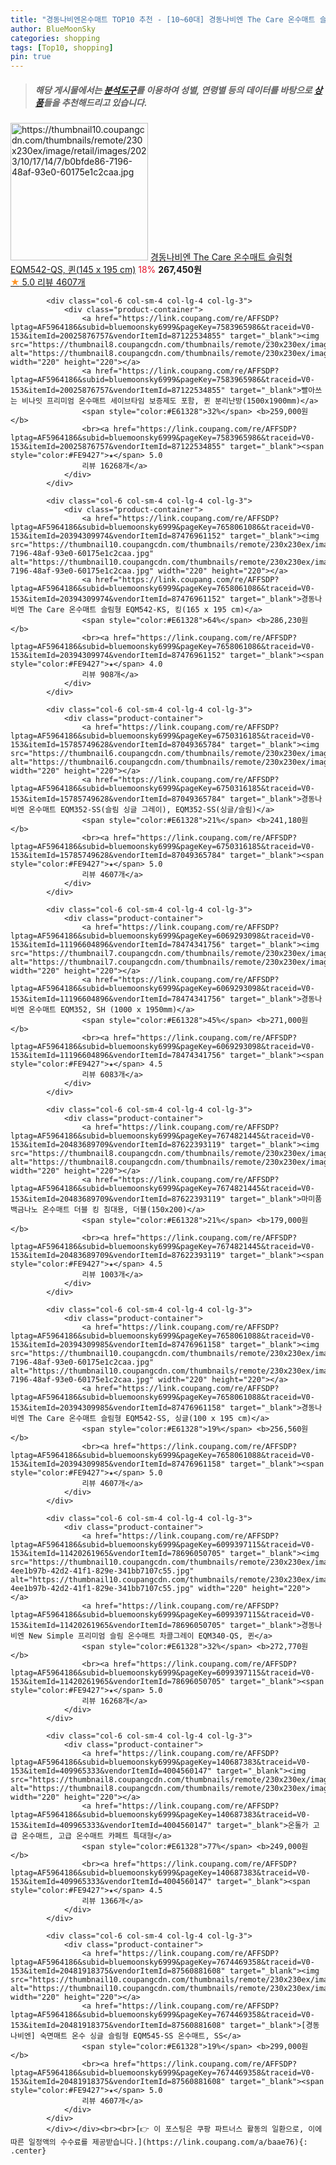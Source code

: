```yaml
---
title: "경동나비엔온수매트 TOP10 추천 - [10~60대] 경동나비엔 The Care 온수매트 슬림형 EQM542-QS, 퀸(145 x 195 cm)"
author: BlueMoonSky
categories: shopping
tags: [Top10, shopping]
pin: true
---
```


> ##### 해당 게시물에서는 [**분석도구**](https://itemscout.io/)를 이용하여 **성별**, **연령별** 등의 데이터를 바탕으로 [**상품**](https://link.coupang.com/a/baae76)들을 추천해드리고 있습니다.
<div class="container"><div class="row">
            <div class="col-6 col-sm-4 col-lg-4 col-lg-3">
                <div class="product-container">
                    <a href="https://link.coupang.com/re/AFFSDP?lptag=AF5964186&subid=bluemoonsky6999&pageKey=7658061048&traceid=V0-153&itemId=20394309814&vendorItemId=87476960970" target="_blank"><img src="https://thumbnail10.coupangcdn.com/thumbnails/remote/230x230ex/image/retail/images/2023/10/17/14/7/b0bfde86-7196-48af-93e0-60175e1c2caa.jpg" alt="https://thumbnail10.coupangcdn.com/thumbnails/remote/230x230ex/image/retail/images/2023/10/17/14/7/b0bfde86-7196-48af-93e0-60175e1c2caa.jpg" width="220" height="220"></a>
                    <a href="https://link.coupang.com/re/AFFSDP?lptag=AF5964186&subid=bluemoonsky6999&pageKey=7658061048&traceid=V0-153&itemId=20394309814&vendorItemId=87476960970" target="_blank">경동나비엔 The Care 온수매트 슬림형 EQM542-QS, 퀸(145 x 195 cm)</a>
                    <span style="color:#E61328">18%</span> <b>267,450원</b>
                    <br><a href="https://link.coupang.com/re/AFFSDP?lptag=AF5964186&subid=bluemoonsky6999&pageKey=7658061048&traceid=V0-153&itemId=20394309814&vendorItemId=87476960970" target="_blank"><span style="color:#FE9427">★</span> 5.0
                    리뷰 4607개</a>
                </div>
            </div>
            
            <div class="col-6 col-sm-4 col-lg-4 col-lg-3">
                <div class="product-container">
                    <a href="https://link.coupang.com/re/AFFSDP?lptag=AF5964186&subid=bluemoonsky6999&pageKey=7583965986&traceid=V0-153&itemId=20025876757&vendorItemId=87122534855" target="_blank"><img src="https://thumbnail8.coupangcdn.com/thumbnails/remote/230x230ex/image/vendor_inventory/ed06/4e82d7565ca15e8892c80af5af4d07d29ea3bb303662df42d1dfdbc50793.jpg" alt="https://thumbnail8.coupangcdn.com/thumbnails/remote/230x230ex/image/vendor_inventory/ed06/4e82d7565ca15e8892c80af5af4d07d29ea3bb303662df42d1dfdbc50793.jpg" width="220" height="220"></a>
                    <a href="https://link.coupang.com/re/AFFSDP?lptag=AF5964186&subid=bluemoonsky6999&pageKey=7583965986&traceid=V0-153&itemId=20025876757&vendorItemId=87122534855" target="_blank">빨아쓰는 비나잇 프리미엄 온수매트 세이브타임 보증제도 포함, 퀸 분리난방(1500x1900mm)</a>
                    <span style="color:#E61328">32%</span> <b>259,000원</b>
                    <br><a href="https://link.coupang.com/re/AFFSDP?lptag=AF5964186&subid=bluemoonsky6999&pageKey=7583965986&traceid=V0-153&itemId=20025876757&vendorItemId=87122534855" target="_blank"><span style="color:#FE9427">★</span> 5.0
                    리뷰 16268개</a>
                </div>
            </div>
            
            <div class="col-6 col-sm-4 col-lg-4 col-lg-3">
                <div class="product-container">
                    <a href="https://link.coupang.com/re/AFFSDP?lptag=AF5964186&subid=bluemoonsky6999&pageKey=7658061086&traceid=V0-153&itemId=20394309974&vendorItemId=87476961152" target="_blank"><img src="https://thumbnail10.coupangcdn.com/thumbnails/remote/230x230ex/image/retail/images/2023/10/17/14/7/b0bfde86-7196-48af-93e0-60175e1c2caa.jpg" alt="https://thumbnail10.coupangcdn.com/thumbnails/remote/230x230ex/image/retail/images/2023/10/17/14/7/b0bfde86-7196-48af-93e0-60175e1c2caa.jpg" width="220" height="220"></a>
                    <a href="https://link.coupang.com/re/AFFSDP?lptag=AF5964186&subid=bluemoonsky6999&pageKey=7658061086&traceid=V0-153&itemId=20394309974&vendorItemId=87476961152" target="_blank">경동나비엔 The Care 온수매트 슬림형 EQM542-KS, 킹(165 x 195 cm)</a>
                    <span style="color:#E61328">64%</span> <b>286,230원</b>
                    <br><a href="https://link.coupang.com/re/AFFSDP?lptag=AF5964186&subid=bluemoonsky6999&pageKey=7658061086&traceid=V0-153&itemId=20394309974&vendorItemId=87476961152" target="_blank"><span style="color:#FE9427">★</span> 4.0
                    리뷰 908개</a>
                </div>
            </div>
            
            <div class="col-6 col-sm-4 col-lg-4 col-lg-3">
                <div class="product-container">
                    <a href="https://link.coupang.com/re/AFFSDP?lptag=AF5964186&subid=bluemoonsky6999&pageKey=6750316185&traceid=V0-153&itemId=15785749628&vendorItemId=87049365784" target="_blank"><img src="https://thumbnail6.coupangcdn.com/thumbnails/remote/230x230ex/image/vendor_inventory/224a/4812967d561abb665ec0ccad50c8bc63af623bc38b6eba8138c3ef1f87f3.png" alt="https://thumbnail6.coupangcdn.com/thumbnails/remote/230x230ex/image/vendor_inventory/224a/4812967d561abb665ec0ccad50c8bc63af623bc38b6eba8138c3ef1f87f3.png" width="220" height="220"></a>
                    <a href="https://link.coupang.com/re/AFFSDP?lptag=AF5964186&subid=bluemoonsky6999&pageKey=6750316185&traceid=V0-153&itemId=15785749628&vendorItemId=87049365784" target="_blank">경동나비엔 온수매트 EQM352-SS(슬림 싱글 그레이), EQM352-SS(싱글/슬림)</a>
                    <span style="color:#E61328">21%</span> <b>241,180원</b>
                    <br><a href="https://link.coupang.com/re/AFFSDP?lptag=AF5964186&subid=bluemoonsky6999&pageKey=6750316185&traceid=V0-153&itemId=15785749628&vendorItemId=87049365784" target="_blank"><span style="color:#FE9427">★</span> 5.0
                    리뷰 4607개</a>
                </div>
            </div>
            
            <div class="col-6 col-sm-4 col-lg-4 col-lg-3">
                <div class="product-container">
                    <a href="https://link.coupang.com/re/AFFSDP?lptag=AF5964186&subid=bluemoonsky6999&pageKey=6069293098&traceid=V0-153&itemId=11196604896&vendorItemId=78474341756" target="_blank"><img src="https://thumbnail7.coupangcdn.com/thumbnails/remote/230x230ex/image/vendor_inventory/0296/117663de9f3d2c2c5a60be69e816091bf449677d904dc43ae5495b755536.jpg" alt="https://thumbnail7.coupangcdn.com/thumbnails/remote/230x230ex/image/vendor_inventory/0296/117663de9f3d2c2c5a60be69e816091bf449677d904dc43ae5495b755536.jpg" width="220" height="220"></a>
                    <a href="https://link.coupang.com/re/AFFSDP?lptag=AF5964186&subid=bluemoonsky6999&pageKey=6069293098&traceid=V0-153&itemId=11196604896&vendorItemId=78474341756" target="_blank">경동나비엔 온수매트 EQM352, SH (1000 x 1950mm)</a>
                    <span style="color:#E61328">45%</span> <b>271,000원</b>
                    <br><a href="https://link.coupang.com/re/AFFSDP?lptag=AF5964186&subid=bluemoonsky6999&pageKey=6069293098&traceid=V0-153&itemId=11196604896&vendorItemId=78474341756" target="_blank"><span style="color:#FE9427">★</span> 4.5
                    리뷰 6083개</a>
                </div>
            </div>
            
            <div class="col-6 col-sm-4 col-lg-4 col-lg-3">
                <div class="product-container">
                    <a href="https://link.coupang.com/re/AFFSDP?lptag=AF5964186&subid=bluemoonsky6999&pageKey=7674821445&traceid=V0-153&itemId=20483689709&vendorItemId=87622393119" target="_blank"><img src="https://thumbnail8.coupangcdn.com/thumbnails/remote/230x230ex/image/vendor_inventory/d7fd/e127e393f3416c8d0ce02c257fda99d7c47cd5b0e5332dea796746d34e4d.png" alt="https://thumbnail8.coupangcdn.com/thumbnails/remote/230x230ex/image/vendor_inventory/d7fd/e127e393f3416c8d0ce02c257fda99d7c47cd5b0e5332dea796746d34e4d.png" width="220" height="220"></a>
                    <a href="https://link.coupang.com/re/AFFSDP?lptag=AF5964186&subid=bluemoonsky6999&pageKey=7674821445&traceid=V0-153&itemId=20483689709&vendorItemId=87622393119" target="_blank">마미품 백금나노 온수매트 더블 킹 침대용, 더블(150x200)</a>
                    <span style="color:#E61328">21%</span> <b>179,000원</b>
                    <br><a href="https://link.coupang.com/re/AFFSDP?lptag=AF5964186&subid=bluemoonsky6999&pageKey=7674821445&traceid=V0-153&itemId=20483689709&vendorItemId=87622393119" target="_blank"><span style="color:#FE9427">★</span> 4.5
                    리뷰 1003개</a>
                </div>
            </div>
            
            <div class="col-6 col-sm-4 col-lg-4 col-lg-3">
                <div class="product-container">
                    <a href="https://link.coupang.com/re/AFFSDP?lptag=AF5964186&subid=bluemoonsky6999&pageKey=7658061088&traceid=V0-153&itemId=20394309985&vendorItemId=87476961158" target="_blank"><img src="https://thumbnail10.coupangcdn.com/thumbnails/remote/230x230ex/image/retail/images/2023/10/17/14/7/b0bfde86-7196-48af-93e0-60175e1c2caa.jpg" alt="https://thumbnail10.coupangcdn.com/thumbnails/remote/230x230ex/image/retail/images/2023/10/17/14/7/b0bfde86-7196-48af-93e0-60175e1c2caa.jpg" width="220" height="220"></a>
                    <a href="https://link.coupang.com/re/AFFSDP?lptag=AF5964186&subid=bluemoonsky6999&pageKey=7658061088&traceid=V0-153&itemId=20394309985&vendorItemId=87476961158" target="_blank">경동나비엔 The Care 온수매트 슬림형 EQM542-SS, 싱글(100 x 195 cm)</a>
                    <span style="color:#E61328">19%</span> <b>256,560원</b>
                    <br><a href="https://link.coupang.com/re/AFFSDP?lptag=AF5964186&subid=bluemoonsky6999&pageKey=7658061088&traceid=V0-153&itemId=20394309985&vendorItemId=87476961158" target="_blank"><span style="color:#FE9427">★</span> 5.0
                    리뷰 4607개</a>
                </div>
            </div>
            
            <div class="col-6 col-sm-4 col-lg-4 col-lg-3">
                <div class="product-container">
                    <a href="https://link.coupang.com/re/AFFSDP?lptag=AF5964186&subid=bluemoonsky6999&pageKey=6099397115&traceid=V0-153&itemId=11420261965&vendorItemId=78696050705" target="_blank"><img src="https://thumbnail10.coupangcdn.com/thumbnails/remote/230x230ex/image/retail/images/450985453144676-4ee1b97b-42d2-41f1-829e-341bb7107c55.jpg" alt="https://thumbnail10.coupangcdn.com/thumbnails/remote/230x230ex/image/retail/images/450985453144676-4ee1b97b-42d2-41f1-829e-341bb7107c55.jpg" width="220" height="220"></a>
                    <a href="https://link.coupang.com/re/AFFSDP?lptag=AF5964186&subid=bluemoonsky6999&pageKey=6099397115&traceid=V0-153&itemId=11420261965&vendorItemId=78696050705" target="_blank">경동나비엔 New Simple 프리미엄 슬림 온수매트 차콜그레이 EQM340-QS, 퀸</a>
                    <span style="color:#E61328">32%</span> <b>272,770원</b>
                    <br><a href="https://link.coupang.com/re/AFFSDP?lptag=AF5964186&subid=bluemoonsky6999&pageKey=6099397115&traceid=V0-153&itemId=11420261965&vendorItemId=78696050705" target="_blank"><span style="color:#FE9427">★</span> 5.0
                    리뷰 16268개</a>
                </div>
            </div>
            
            <div class="col-6 col-sm-4 col-lg-4 col-lg-3">
                <div class="product-container">
                    <a href="https://link.coupang.com/re/AFFSDP?lptag=AF5964186&subid=bluemoonsky6999&pageKey=140687383&traceid=V0-153&itemId=409965333&vendorItemId=4004560147" target="_blank"><img src="https://thumbnail8.coupangcdn.com/thumbnails/remote/230x230ex/image/vendor_inventory/a30d/3600ed539c865283820663fed252d64ed749e704cb4103fca5716531c5b5.jpg" alt="https://thumbnail8.coupangcdn.com/thumbnails/remote/230x230ex/image/vendor_inventory/a30d/3600ed539c865283820663fed252d64ed749e704cb4103fca5716531c5b5.jpg" width="220" height="220"></a>
                    <a href="https://link.coupang.com/re/AFFSDP?lptag=AF5964186&subid=bluemoonsky6999&pageKey=140687383&traceid=V0-153&itemId=409965333&vendorItemId=4004560147" target="_blank">온돌가 고급 온수매트, 고급 온수매트 카페트 특대형</a>
                    <span style="color:#E61328">77%</span> <b>249,000원</b>
                    <br><a href="https://link.coupang.com/re/AFFSDP?lptag=AF5964186&subid=bluemoonsky6999&pageKey=140687383&traceid=V0-153&itemId=409965333&vendorItemId=4004560147" target="_blank"><span style="color:#FE9427">★</span> 4.5
                    리뷰 1366개</a>
                </div>
            </div>
            
            <div class="col-6 col-sm-4 col-lg-4 col-lg-3">
                <div class="product-container">
                    <a href="https://link.coupang.com/re/AFFSDP?lptag=AF5964186&subid=bluemoonsky6999&pageKey=7674469358&traceid=V0-153&itemId=20481918375&vendorItemId=87560881608" target="_blank"><img src="https://thumbnail10.coupangcdn.com/thumbnails/remote/230x230ex/image/vendor_inventory/916a/6d239d7e65218f47a9025fe942b494e3ab50ff649c3443463dcc98ebff01.jpg" alt="https://thumbnail10.coupangcdn.com/thumbnails/remote/230x230ex/image/vendor_inventory/916a/6d239d7e65218f47a9025fe942b494e3ab50ff649c3443463dcc98ebff01.jpg" width="220" height="220"></a>
                    <a href="https://link.coupang.com/re/AFFSDP?lptag=AF5964186&subid=bluemoonsky6999&pageKey=7674469358&traceid=V0-153&itemId=20481918375&vendorItemId=87560881608" target="_blank">[경동나비엔] 숙면매트 온수 싱글 슬림형 EQM545-SS 온수매트, SS</a>
                    <span style="color:#E61328">19%</span> <b>299,000원</b>
                    <br><a href="https://link.coupang.com/re/AFFSDP?lptag=AF5964186&subid=bluemoonsky6999&pageKey=7674469358&traceid=V0-153&itemId=20481918375&vendorItemId=87560881608" target="_blank"><span style="color:#FE9427">★</span> 5.0
                    리뷰 4607개</a>
                </div>
            </div>
            </div></div><br><br>[👉 이 포스팅은 쿠팡 파트너스 활동의 일환으로, 이에 따른 일정액의 수수료를 제공받습니다.](https://link.coupang.com/a/baae76){: .center}